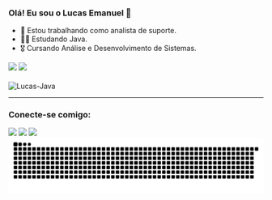 ### Olá! Eu sou o Lucas Emanuel 👋

- 🫡 Estou trabalhando como analista de suporte.
- 👨‍💻 Estudando Java.
- 🎖️ Cursando Análise e Desenvolvimento de Sistemas.

<div>
  <img src="https://github-readme-stats.vercel.app/api?username=LucasEmanuelCR&show_icons=true&theme=shadow_red" />
  <img height="195" src="https://github-readme-stats.vercel.app/api/top-langs/?username=LucasEmanuelCR&theme=shadow_red&layout=donut" />
</div>

<div style="display: inline-block"><br>
  <img align="center" alt="Lucas-Java" height="50" width="40" src="https://cdn.jsdelivr.net/gh/devicons/devicon/icons/java/java-plain-wordmark.svg" />
</div>

---

### Conecte-se comigo:

<div> 
  <a href="https://www.instagram.com/luc4s_emanuel/" target="_blank"><img src="https://img.shields.io/badge/-Instagram-%23E4405F?style=for-the-badge&logo=instagram&logoColor=white" target="_blank"></a>
  <a href="mailto:lucasemanuelc.rodrigues@gmail.com"><img src="https://img.shields.io/badge/Gmail-D14836?style=for-the-badge&logo=gmail&logoColor=white"></a>
  <a href="https://www.linkedin.com/in/lucasemanuelcr/" target="_blank"><img src="https://img.shields.io/badge/-LinkedIn-%230077B5?style=for-the-badge&logo=linkedin&logoColor=white" target="_blank"></a> 
</div>

<picture>
  <source media="(prefers-color-scheme: dark)" srcset="https://raw.githubusercontent.com/LucasEmanuelCR/LucasEmanuelCR/output/github-contribution-grid-snake-dark.svg">
  <source media="(prefers-color-scheme: light)" srcset="https://raw.githubusercontent.com/LucasEmanuelCR/LucasEmanuelCR/output/github-contribution-grid-snake.svg">
  <img alt="GitHub contribution grid snake animation" src="https://raw.githubusercontent.com/LucasEmanuelCR/LucasEmanuelCR/output/github-contribution-grid-snake.svg">
</picture>
